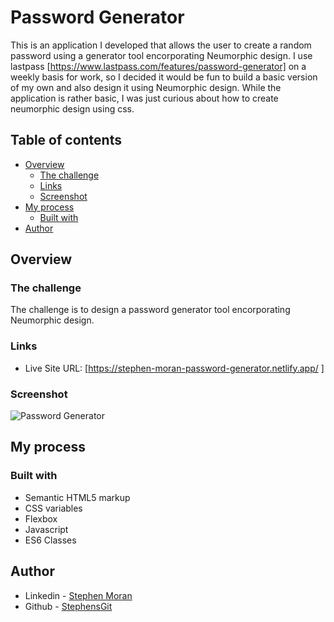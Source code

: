 # Password Generator

This is an application I developed that allows the user to create a random password using a generator tool encorporating Neumorphic design. 
I use lastpass [https://www.lastpass.com/features/password-generator] on a weekly basis for work, so I decided it would be fun to build a basic version of my own and also design it using Neumorphic design. While the application is rather basic, I was just curious about how to create neumorphic design using css.

## Table of contents

- [Overview](#overview)
  - [The challenge](#the-challenge)
  - [Links](#links)
  - [Screenshot](#screenshot)
- [My process](#my-process)
  - [Built with](#built-with)
- [Author](#author)

## Overview

### The challenge

The challenge is to design a password generator tool encorporating Neumorphic design.

### Links

- Live Site URL: [https://stephen-moran-password-generator.netlify.app/ ]

### Screenshot 
![Password Generator](https://user-images.githubusercontent.com/45046901/132246637-fc2b6b81-021e-459f-b4c6-b69190e4b3ef.png)

## My process

### Built with

- Semantic HTML5 markup
- CSS variables
- Flexbox
- Javascript
- ES6 Classes

## Author

- Linkedin - [Stephen Moran](https://www.linkedin.com/in/stephen-moran-/)
- Github - [StephensGit](https://github.com/StephensGit)


